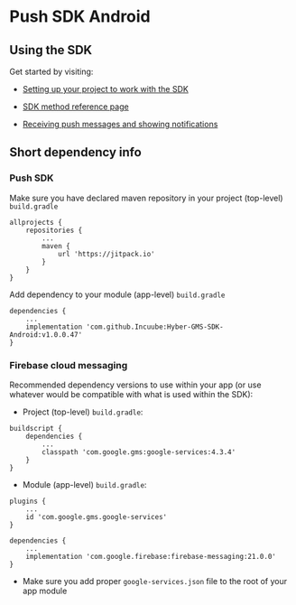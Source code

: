 # Push SDK Android

## Using the SDK

Get started by visiting:

* [Setting up your project to work with the SDK](https://github.com/kirillkotov/Push-SDK-Android/wiki/Setting-up-your-project-to-work-with-the-SDK)

* [SDK method reference page](https://github.com/kirillkotov/Push-SDK-Android/wiki/SDK-methods)

* [Receiving push messages and showing notifications](https://github.com/kirillkotov/Push-SDK-Android/wiki/Receiving-push-messages-and-showing-notifications)

## Short dependency info

### Push SDK

Make sure you have declared maven repository in your project (top-level) `build.gradle`
```
allprojects {
    repositories {
        ...
        maven {
            url 'https://jitpack.io'
        }
    }
}
```
Add dependency to your module (app-level) `build.gradle`
```
dependencies {
    ...
    implementation 'com.github.Incuube:Hyber-GMS-SDK-Android:v1.0.0.47'
}
```

### Firebase cloud messaging

Recommended dependency versions to use within your app (or use whatever would be compatible with what is used within the SDK):
- Project (top-level) `build.gradle`:
```
buildscript {
    dependencies {
        ...
        classpath 'com.google.gms:google-services:4.3.4'
    }
}
```
- Module (app-level) `build.gradle`:
```
plugins {
    ...
    id 'com.google.gms.google-services'
}

dependencies {
    ...
    implementation 'com.google.firebase:firebase-messaging:21.0.0'
}
```
- Make sure you add proper `google-services.json` file to the root of your app module
